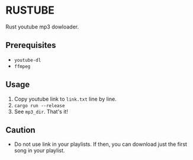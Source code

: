 # RUSTUBE

Rust youtube mp3 dowloader.

## Prerequisites

* `youtube-dl`
* `ffmpeg`

## Usage

1. Copy youtube link to `link.txt` line by line.
2. `cargo run --release`
3. See `mp3_dir`. That's it!

## Caution

* Do not use link in your playlists. If then, you can download just the first song in your playlist. 